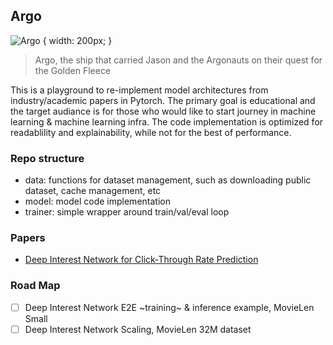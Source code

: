 ## Argo

![Argo](https://github.com/user-attachments/assets/8eb6a4c1-bbcc-486d-92a5-6c24e6e2f0be) { width: 200px; }

> Argo, the ship that carried Jason and the Argonauts on their quest for the Golden Fleece

This is a playground to re-implement model architectures from industry/academic papers in Pytorch. The primary goal is educational and the target audiance is for those who would like to start journey in machine learning & machine learning infra. The code implementation is optimized for readablility and explainability, while not for the best of performance.

### Repo structure
- data: functions for dataset management, such as downloading public dataset, cache management, etc
- model: model code implementation
- trainer: simple wrapper around train/val/eval loop

### Papers
- [Deep Interest Network for Click-Through Rate Prediction](https://arxiv.org/abs/1706.06978)

### Road Map

- [ ] Deep Interest Network E2E ~training~ & inference example, MovieLen Small
- [ ] Deep Interest Network Scaling, MovieLen 32M dataset
